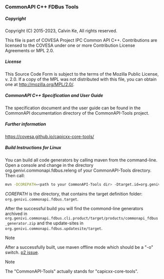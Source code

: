 ### CommonAPI C++ FDBus Tools

##### Copyright
Copyright (C) 2015-2023, Calvin Ke, All rights reserved.

This file is part of COVESA Project IPC Common API C++.
Contributions are licensed to the COVESA under one or more Contribution License Agreements or MPL 2.0.

##### License
This Source Code Form is subject to the terms of the Mozilla Public License, v. 2.0. If a copy of the MPL was not distributed with this file, you can obtain one at http://mozilla.org/MPL/2.0/.

##### CommonAPI C++ Specification and User Guide
The specification document and the user guide can be found in the CommonAPI documentation directory of the CommonAPI-Tools project.

##### Further information
https://covesa.github.io/capicxx-core-tools/

##### Build Instructions for Linux

You can build all code generators by calling maven from the command-line. Open a console and change in the directory org.genivi.commonapi.fdbus.releng of your CommonAPI-Tools directory. Then call:

```bash
mvn -DCOREPATH=<path to your CommonAPI-Tools dir> -Dtarget.id=org.genivi.commonapi.fdbus.target clean verify
```
_COREPATH_ is the directory, that contains the target definition folder: `org.genivi.commonapi.fdbus.target`.

After the successful build you will find the commond-line generators archived in `org.genivi.commonapi.fdbus.cli.product/target/products/commonapi_fdbus_generator.zip` and the update-sites in `org.genivi.commonapi.fdbus.updatesite/target`.



> [!NOTE]
> After a successfully built, use maven offline mode which should be a "-o" switch. [p2 issue](https://stackoverflow.com/questions/10085485/disable-fetching-of-p2-repository-indexes).


> [!NOTE]
> The "CommonAPI-Tools" actually stands for "capicxx-core-tools".